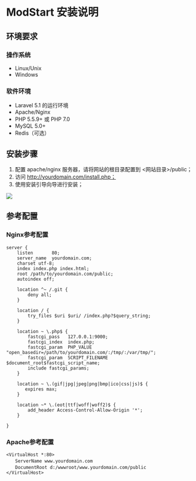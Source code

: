 # ModStart 安装说明

## 环境要求

### 操作系统

- Linux/Unix
- Windows

### 软件环境

- Laravel 5.1 的运行环境
- Apache/Nginx
- PHP 5.5.9+ 或 PHP 7.0
- MySQL 5.0+
- Redis（可选）

## 安装步骤

1. 配置 apache/nginx 服务器，请将网站的根目录配置到 <网站目录>/public；
2. 访问 http://yourdomain.com/install.php；
3. 使用安装引导向导进行安装；

<p>
<img src="https://mz-assets.tecmz.com/data/image/2020/04/21/47617_sqcj_4993.jpg" />
</p>

## 参考配置

### Nginx参考配置

```
server {
    listen       80;
    server_name  yourdomain.com;
    charset utf-8;
    index index.php index.html;
    root /path/to/yourdomain.com/public;
    autoindex off;

    location ^~ /.git {
        deny all;
    }

    location / {
        try_files $uri $uri/ /index.php?$query_string;
    }

    location ~ \.php$ {
        fastcgi_pass   127.0.0.1:9000;
        fastcgi_index  index.php;
        fastcgi_param  PHP_VALUE  "open_basedir=/path/to/yourdomain.com/:/tmp/:/var/tmp/";
        fastcgi_param  SCRIPT_FILENAME  $document_root$fastcgi_script_name;
        include fastcgi_params;
    }

    location ~ \.(gif|jpg|jpeg|png|bmp|ico|css|js)$ {
       expires max;
    }

    location ~* \.(eot|ttf|woff|woff2)$ {
        add_header Access-Control-Allow-Origin '*';
    }

}
```

### Apache参考配置

```
<VirtualHost *:80>
　　ServerName www.yourdomain.com
　　DocumentRoot d:/wwwroot/www.yourdomain.com/public
</VirtualHost>
```